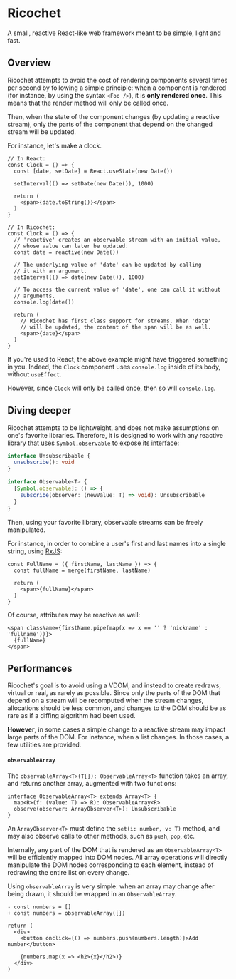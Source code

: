 # Ricochet

A small, reactive React-like web framework meant to be simple, light and fast.


## Overview

Ricochet attempts to avoid the cost of rendering components several times per second
by following a simple principle: when a component is rendered (for instance,
by using the syntax `<Foo />`), it is **only rendered once**. This means
that the render method will only be called once.

Then, when the state of the component changes (by updating a reactive stream),
only the parts of the component that depend on the changed stream will be updated.

For instance, let's make a clock.

```tsx
// In React:
const Clock = () => {
  const [date, setDate] = React.useState(new Date())

  setInterval(() => setDate(new Date()), 1000)

  return (
    <span>{date.toString()}</span>
  )
}

// In Ricochet:
const Clock = () => {
  // 'reactive' creates an observable stream with an initial value,
  // whose value can later be updated.
  const date = reactive(new Date())

  // The underlying value of 'date' can be updated by calling
  // it with an argument.
  setInterval(() => date(new Date()), 1000)

  // To access the current value of 'date', one can call it without
  // arguments.
  console.log(date())

  return (
    // Ricochet has first class support for streams. When 'date'
    // will be updated, the content of the span will be as well.
    <span>{date}</span>
  )
}
```

If you're used to React, the above example might have triggered something in
you. Indeed, the `Clock` component uses `console.log` inside of its body,
without `useEffect`.

However, since `Clock` will only be called once, then so will `console.log`.


## Diving deeper

Ricochet attempts to be lightweight, and does not make assumptions on
one's favorite libraries. Therefore, it is designed to work with any
reactive library [that uses `Symbol.observable` to expose its interface](https://github.com/benlesh/symbol-observable#making-an-object-observable):

```ts
interface Unsubscribable {
  unsubscribe(): void
}

interface Observable<T> {
  [Symbol.observable]: () => {
    subscribe(observer: (newValue: T) => void): Unsubscribable
  }
}
```

Then, using your favorite library, observable streams can be freely manipulated.

For instance, in order to combine a user's first and last names into a single string,
using [RxJS](https://github.com/ReactiveX/rxjs):

```tsx
const FullName = ({ firstName, lastName }) => {
  const fullName = merge(firstName, lastName)

  return (
    <span>{fullName}</span>
  )
}
```

Of course, attributes may be reactive as well:

```tsx
<span className={firstName.pipe(map(x => x == '' ? 'nickname' : 'fullname'))}>
  {fullName}
</span>
```


## Performances

Ricochet's goal is to avoid using a VDOM, and instead to create redraws, virtual
or real, as rarely as possible. Since only the parts of the DOM that depend on a stream
will be recomputed when the stream changes, allocations should be less common,
and changes to the DOM should be as rare as if a diffing algorithm had been used.

**However**, in some cases a simple change to a reactive stream may
impact large parts of the DOM. For instance, when a list changes. In those cases,
a few utilities are provided.

#### `observableArray`

The `observableArray<T>(T[]): ObservableArray<T>` function takes an array,
and returns another array, augmented with two functions:
```tsx
interface ObservableArray<T> extends Array<T> {
  map<R>(f: (value: T) => R): ObservableArray<R>
  observe(observer: ArrayObserver<T>): Unsubscribable
}
```

An `ArrayObserver<T>` must define the `set(i: number, v: T)` method, and may also
observe calls to other methods, such as `push`, `pop`, etc.

Internally, any part of the DOM that is rendered as an `ObservableArray<T>` will
be efficiently mapped into DOM nodes. All array operations will directly
manipulate the DOM nodes corresponding to each element, instead of redrawing the
entire list on every change.

Using `observableArray` is very simple: when an array may change after being
drawn, it should be wrapped in an `ObservableArray`.

```tsx
- const numbers = []
+ const numbers = observableArray([])

return (
  <div>
    <button onclick={() => numbers.push(numbers.length)}>Add number</button>

    {numbers.map(x => <h2>{x}</h2>)}
  </div>
)
```

